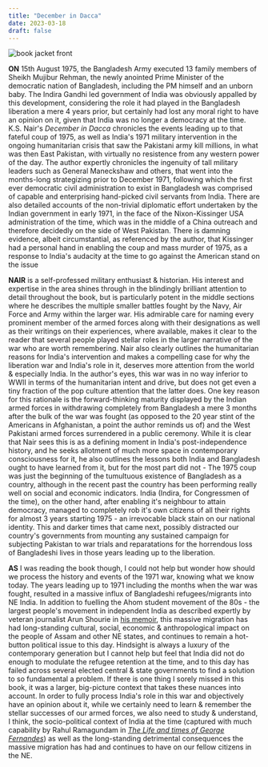 ```yaml
---
title: "December in Dacca"
date: 2023-03-18
draft: false
---
```


![book jacket front](/december-in-dacca.JPG "hardcover jacket. all copyrights rest with the author/publisher")

__ON__ 15th August 1975, the Bangladesh Army executed 13 family members of Sheikh Mujibur Rehman, the newly anointed Prime Minister of the democratic nation of Bangladesh, including the PM himself and an unborn baby. The Indira Gandhi led government of India was obviously appalled by this development, considering the role it had played in the Bangladesh liberation a mere 4 years prior, but certainly had lost any moral right to have an opinion on it, given that India was no longer a democracy at the time. K.S. Nair's _December in Dacca_ chronicles the events leading up to that fateful coup of 1975, as well as India's 1971 military intervention in the ongoing humanitarian crisis that saw the Pakistani army kill millions, in what was then East Pakistan, with virtually no resistence from any western power of the day. The author expertly chronicles the ingenuity of tall military leaders such as General Maneckshaw and others, that went into the months-long strategizing prior to December 1971, following which the first ever democratic civil administration to exist in Bangladesh was comprised of capable and enterprising hand-picked civil servants from India. There are also detailed accounts of the non-trivial diplomatic effort undertaken by the Indian government in early 1971, in the face of the Nixon-Kissinger USA administration of the time, which was in the middle of a China outreach and therefore decidedly on the side of West Pakistan. There is damning evidence, albeit circumstantial, as referenced by the author, that Kissinger had a personal hand in enabling the coup and mass murder of 1975, as a response to India's audacity at the time to go against the American stand on the issue

__NAIR__ is a self-professed military enthusiast & historian. His interest and expertise in the area shines through in the blindingly brilliant attention to detail throughout the book, but is particularly potent in the middle sections where he describes the multiple smaller battles fought by the Navy, Air Force and Army within the larger war. His admirable care for naming every prominent member of the armed forces along with their designations as well as their writings on their experiences, where available, makes it clear to the reader that several people played stellar roles in the larger narrative of the war who are worth remembering. Nair also clearly outlines the humanitarian reasons for India's intervention and makes a compelling case for why the liberation war and India's role in it, deserves more attention from the world & especially India. In the author's eyes, this war was in no way inferior to WWII in terms of the humanitarian intent and drive, but does not get even a tiny fraction of the pop culture attention that the latter does. One key reason for this rationale is the forward-thinking maturity displayed by the Indian armed forces in withdrawing completely from Bangladesh a mere 3 months after the bulk of the war was fought (as opposed to the 20 year stint of the Americans in Afghanistan, a point the author reminds us of) and the West Pakistani armed forces surrendered in a public ceremony.  While it is clear that Nair sees this is as a defining moment in India's post-independence history, and he seeks allotment of much more space in contemporary consciousness for it, he also outlines the lessons both India and Bangladesh ought to have learned from it, but for the most part did not - The 1975 coup was just the beginning of the tumultuous existence of Bangladesh as a country, although in the recent past the country has been performing really well on social and economic indicators. India (Indira, for Congressmen of the time), on the other hand, after enabling it's neighbour to attain democracy, managed to completely rob it's own citizens of all their rights for almost 3 years starting 1975 - an irrevocable black stain on our national identity. This and darker times that came next, possibly distracted our country's governments from mounting any sustained campaign for subjecting Pakistan to war trials and reparatations for the horrendous loss of Bangladeshi lives in those years leading up to the liberation. 

__AS__ I was reading the book though, I could not help but wonder how should we process the history and events of the 1971 war, knowing what we know today. The years leading up to 1971 including the months when the war was fought, resulted in a massive influx of Bangladeshi refugees/migrants into NE India. In addition to fuelling the Ahom student movement of the 80s - the largest people's movement in independent India as described expertly by veteran journalist Arun Shourie in [his memoir](https://penguin.co.in/book/the-commissioner-for-lost-causes/), this massive migration has had long-standing cultural, social, economic & anthropological impact on the people of Assam and other NE states, and continues to remain a hot-button political issue to this day. Hindsight is always a luxury of the contemporary generation but I cannot help but feel that India did not do enough to modulate the refugee retention at the time, and to this day has failed across several elected central & state governments to find a solution to so fundamental a problem. If there is one thing I sorely missed in this book, it was a larger, big-picture context that takes these nuances into account. In order to fully process India's role in this war and objectively have an opinion about it, while we certainly need to learn & remember the stellar successes of our armed forces, we also need to study & understand, I think, the socio-political context of India at the time (captured with much capability by Rahul Ramagundam in [_The Life and times of George Fernandes_](https://gvenkatagiri.github.io/posts/the-life-and-times-of-george-fernandes/)) as well as the long-standing detrimental consequences the massive migration has had and continues to have on our fellow citizens in the NE.